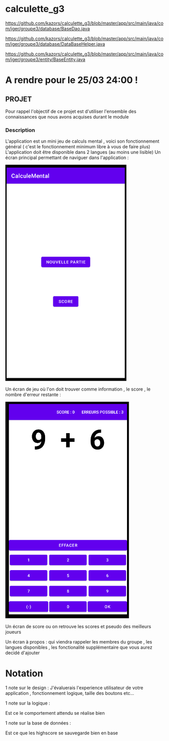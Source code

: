 # calculette_g3

https://github.com/kazors/calculette_g3/blob/master/app/src/main/java/com/jger/groupe3/database/BaseDao.java

https://github.com/kazors/calculette_g3/blob/master/app/src/main/java/com/jger/groupe3/database/DataBaseHelper.java

https://github.com/kazors/calculette_g3/blob/master/app/src/main/java/com/jger/groupe3/entity/BaseEntity.java

# A rendre pour le 25/03 24:00 !
## PROJET

Pour rappel l'objectif de ce projet est d'utiliser l'ensemble des connaissances que nous avons acquises durant le module

### Description

L'application est un mini jeu de calculs mental , voici son fonctionnement général ( c'est le fonctionnement minimum libre à vous de faire plus)
L'application doit être disponible dans 2 langues (au moins une lisible)
Un écran principal  permettant de naviguer dans l'application :

![](/doc/mainMenu.png)

Un écran de jeu où l'on doit trouver comme information , le score , le nombre d'erreur restante :

![](/doc/game.png)

Un écran de score ou on retrouve les scores et pseudo des meilleurs joueurs


Un écran à propos : qui viendra rappeler les membres du groupe , les langues disponibles ,
les fonctionalité supplémentaire que vous aurez decidé d'ajouter

# Notation

1 note sur le design :
J'évaluerais l'experience utilisateur de votre application , fonctionnement logique, taille des boutons etc...

1 note sur la logique :

Est ce le comportement attendu se réalise bien

1 note sur la base de données :

Est ce que les highscore se sauvegarde bien en base 

